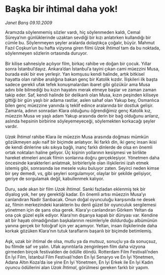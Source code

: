 # Başka bir ihtimal daha yok!

*Janet Barış 09.10.2009*

<div class="taraf_structure_2col_1zq">
<div class="margen_n">



 <p>Aramızda söylenmemiş sözler vardı, hiç söylenmeden kaldı, Cemal Süreya’nın günlüklerinde uzaktan sevdiği bir kızı anlatırken kullandığı bir cümle bu. Söylenmeyen şeyler aralarda dolaştıkça çoğalır, büyür. Mahmut Fazıl Coşkun’un bu hafta vizyona giren filmi <i>Uzak İhtimal</i> tam da bu noktada, söylenmeyen sözlerin ortasında duruyor. <br/><br/>Bir kilise sahnesiyle açılıyor film, birkaç rahibe ve doğan bir çocuk. Yıllar sonra İstanbul’dayız. Ankara’dan İstanbul’a tayini çıkan cami müezzini Musa, burada eski bir eve yerleşir. Yan komşusu kendi halinde, artık bitkisel hayatta olan rahibe analığına bakan genç bir Katolik kızdır. İlişkileri ilk başta sadece gerekli ufak tefek konuşmalardan ibaret gibi gözükür ama Musa adını bile bilmediği bu kızın hayatını merak etmeye başlar ve zaman zaman takip eder. Saf, kendi halinde bir delikanlı olan Musa, kızın peşinden kiliseye gittiği bir gün yaşlı bir adama rastlar, aslen sahaf olan Yakup bey, Osmanlıca bilen genç müezzine yanında iş teklif edince aralarında bir dostluk gelişir. Zamanla, adının sonradan Klara olduğunu öğrendiğimiz genç Katolik kız, müezzin Musa ve yaşlı adam Yakup arasında derin bir bağ olduğunu anlarız, aslında hepsinin birbirine söyleyemeyeceği, söylemekten korkacağı şeyler vardır.<i> <br/><br/>Uzak İhtimal</i> rahibe Klara ile müezzin Musa arasında doğması mümkün gözükmeyen aşkı naif bir biçimde anlatıyor. İki farklı din, iki genç insan ikisi de kendi dinlerine sıkı sıkıya bağlı, inanç farklı dinlerde de olsa en önemli ortak noktaları haline geliyor. Üç kişinin yollarının kesişmesi ve birlikte hareket etmeleri ancak filmin sonlarına doğru gerçekleşiyor. Yönetmen daha öncesinde karakterleri anlatmak, birbirleriyle olan ilişkilerini izah etmek istemiş gibi, sonrasında ise mesele vuku buluyor zaten. Seyirci neden kimse bir şey demedi, vs, gibi şeyleri sorgulamıyor, olaylar bir şekilde gelişiyor, geriye de sorgulamak değil, kabullenmek kalıyor. <br/><br/>Duru, sade akan bir film <i>Uzak İhtimal</i>. Sanki fazladan eklenmiş tek bir diyalog yok, her şey gerektiği kadar. En önemli artısı müezzin Musa’yı canlandıran Nadir Sarıbacak. Onun doğal oyunculuğu karşısında ne desek az, filmin merkezindeki karakterin bu denli güzel bir oyunculuk sergilemesi yönetmen için de şans olsa gerek. Klara’yı canlandıran Görkem Yeltan da ona çok güzel eşlik ediyor. Klara’nın dışarıya kapalı bir dünyası var. Kendine ait bir hayatı olmadığından başkalarının resimleriyle doldurduğu albümünün yanına gerçek bir fotoğraf için yer açamıyor. Yeltan, insan ilişkilerinde daha korkak gözüken Klara’nın tutuk taraflarını başarılı bir biçimde betimlemiş. <br/><br/>Aşk, uzak bir ihtimal de olsa, mutlu ya da mutsuz, sonuçlu ya da sonuçsuz, bu filmde saf ve yalın. Ufak ayrıntılarla zenginleşen film daha vizyona girmeden birçok festivalden de ödülle döndü. Rotterdam Film Festivali’nden En İyi Film, İstanbul Film Festivali’nden En İyi Senaryo ve En İyi Yönetmen, Adana Altın Koza’da ise yine En İyi Yönetmen, En İyi Erkek ile En İyi Kadın oyuncu ödüllerini alan <i>Uzak İhtimal</i>, görülmesi gereken farklı bir yapım.</p>
<br/>
<br/>
<br/>



<br/>


<div id="taraf_not">
</div>

</div>


</div>
